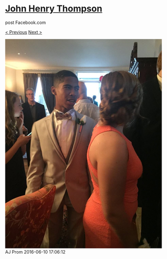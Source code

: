# [John Henry Thompson](../README.md)
post Facebook.com

[< Previous](2016-06-10-22.md) [Next >](2016-06-10-24.md)

[![](../media/2016-06-10/AJ-Prom-21.jpg)](../README.md)
AJ Prom
2016-06-10 17:06:12